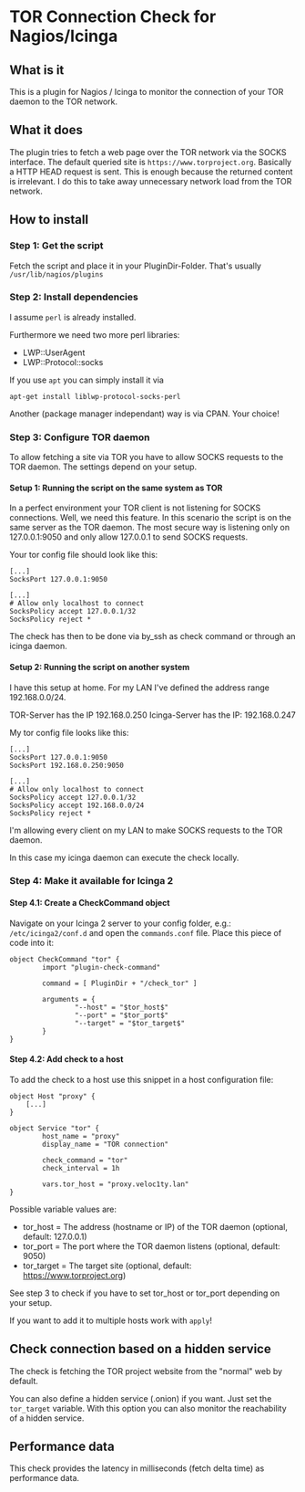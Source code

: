 # TOR Connection Check for Nagios/Icinga

## What is it

This is a plugin for Nagios / Icinga to monitor the connection of your TOR daemon to the TOR network.

## What it does

The plugin tries to fetch a web page over the TOR network via the SOCKS interface. The default queried site is `https://www.torproject.org`. Basically a HTTP HEAD request is sent. This is enough because the returned content is irrelevant. I do this to take away unnecessary network load from the TOR network.

## How to install
### Step 1: Get the script

Fetch the script and place it in your PluginDir-Folder. That's usually `/usr/lib/nagios/plugins`

### Step 2: Install dependencies

I assume `perl` is already installed.

Furthermore we need two more perl libraries:
- LWP::UserAgent
- LWP::Protocol::socks

If you use `apt` you can simply install it via

```apt-get install liblwp-protocol-socks-perl```

Another (package manager independant) way is via CPAN. Your choice!

### Step 3: Configure TOR daemon

To allow fetching a site via TOR you have to allow SOCKS requests to the TOR daemon.
The settings depend on your setup.

#### Setup 1: Running the script on the same system as TOR

In a perfect environment your TOR client is not listening for SOCKS connections. Well, we need this feature. In this scenario the
script is on the same server as the TOR daemon. The most secure way is listening only on 127.0.0.1:9050 and only allow 127.0.0.1
to send SOCKS requests.

Your tor config file should look like this:
```
[...]
SocksPort 127.0.0.1:9050

[...]
# Allow only localhost to connect
SocksPolicy accept 127.0.0.1/32
SocksPolicy reject *
```

The check has then to be done via by_ssh as check command or through an icinga daemon.

#### Setup 2: Running the script on another system

I have this setup at home. For my LAN I've defined the address range 192.168.0.0/24.

TOR-Server has the IP 192.168.0.250
Icinga-Server has the IP: 192.168.0.247

My tor config file looks like this:
```
[...]
SocksPort 127.0.0.1:9050
SocksPort 192.168.0.250:9050

[...]
# Allow only localhost to connect
SocksPolicy accept 127.0.0.1/32
SocksPolicy accept 192.168.0.0/24
SocksPolicy reject *
```

I'm allowing every client on my LAN to make SOCKS requests to the TOR daemon.

In this case my icinga daemon can execute the check locally.

### Step 4: Make it available for Icinga 2

#### Step 4.1: Create a CheckCommand object

Navigate on your Icinga 2 server to your config folder, e.g.: `/etc/icinga2/conf.d` and open the `commands.conf` file.
Place this piece of code into it:

```
object CheckCommand "tor" {
        import "plugin-check-command"

        command = [ PluginDir + "/check_tor" ]

        arguments = {
                "--host" = "$tor_host$"
                "--port" = "$tor_port$"
                "--target" = "$tor_target$"
        }
}
```

#### Step 4.2: Add check to a host

To add the check to a host use this snippet in a host configuration file:

```
object Host "proxy" {
	[...]
}

object Service "tor" {
        host_name = "proxy"
        display_name = "TOR connection"

        check_command = "tor"
        check_interval = 1h

        vars.tor_host = "proxy.veloc1ty.lan"
}
```

Possible variable values are:

* tor_host = The address (hostname or IP) of the TOR daemon (optional, default: 127.0.0.1)
* tor_port = The port where the TOR daemon listens (optional, default: 9050)
* tor_target = The target site (optional, default: https://www.torproject.org)

See step 3 to check if you have to set tor_host or tor_port depending on your setup.

If you want to add it to multiple hosts work with `apply`!

## Check connection based on a hidden service

The check is fetching the TOR project website from the "normal" web by default.

You can also define a hidden service (.onion) if you want. Just set the `tor_target` variable.
With this option you can also monitor the reachability of a hidden service.

## Performance data

This check provides the latency in milliseconds (fetch delta time) as performance data.